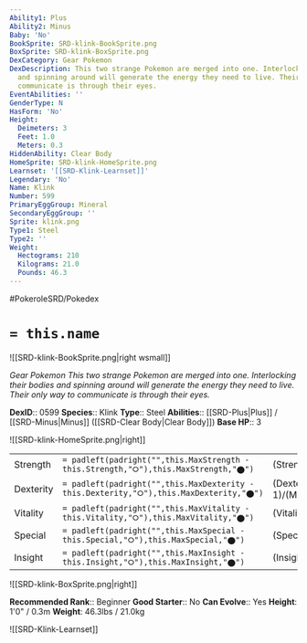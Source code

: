 ```yaml
---
Ability1: Plus
Ability2: Minus
Baby: 'No'
BookSprite: SRD-klink-BookSprite.png
BoxSprite: SRD-klink-BoxSprite.png
DexCategory: Gear Pokemon
DexDescription: This two strange Pokemon are merged into one. Interlocking their bodies
  and spinning around will generate the energy they need to live. Their only way to
  communicate is through their eyes.
EventAbilities: ''
GenderType: N
HasForm: 'No'
Height:
  Deimeters: 3
  Feet: 1.0
  Meters: 0.3
HiddenAbility: Clear Body
HomeSprite: SRD-klink-HomeSprite.png
Learnset: '[[SRD-Klink-Learnset]]'
Legendary: 'No'
Name: Klink
Number: 599
PrimaryEggGroup: Mineral
SecondaryEggGroup: ''
Sprite: klink.png
Type1: Steel
Type2: ''
Weight:
  Hectograms: 210
  Kilograms: 21.0
  Pounds: 46.3
---
```


#PokeroleSRD/Pokedex

# `= this.name`

![[SRD-klink-BookSprite.png|right wsmall]]

*Gear Pokemon*
*This two strange Pokemon are merged into one. Interlocking their bodies and spinning around will generate the energy they need to live. Their only way to communicate is through their eyes.*

**DexID**:: 0599
**Species**:: Klink
**Type**:: Steel
**Abilities**:: [[SRD-Plus|Plus]] / [[SRD-Minus|Minus]] ([[SRD-Clear Body|Clear Body]])
**Base HP**:: 3

![[SRD-klink-HomeSprite.png|right]]

|           |                                                                                        |                                          |
| --------- | -------------------------------------------------------------------------------------- | ---------------------------------------- |
| Strength  | `= padleft(padright("",this.MaxStrength - this.Strength,"⭘"),this.MaxStrength,"⬤")`    | (Strength::2)/(MaxStrength::4)   |
| Dexterity | `= padleft(padright("",this.MaxDexterity - this.Dexterity,"⭘"),this.MaxDexterity,"⬤")` | (Dexterity:: 1)/(MaxDexterity::3) |
| Vitality  | `= padleft(padright("",this.MaxVitality - this.Vitality,"⭘"),this.MaxVitality,"⬤")`    | (Vitality::2)/(MaxVitality::5)   |
| Special   | `= padleft(padright("",this.MaxSpecial - this.Special,"⭘"),this.MaxSpecial,"⬤")`       | (Special::2)/(MaxSpecial::4)     |
| Insight   | `= padleft(padright("",this.MaxInsight - this.Insight,"⭘"),this.MaxInsight,"⬤")`       | (Insight::2)/(MaxInsight::4)     |

![[SRD-klink-BoxSprite.png|right]]

**Recommended Rank**:: Beginner
**Good Starter**:: No
**Can Evolve**:: Yes
**Height**: 1'0" / 0.3m
**Weight**: 46.3lbs / 21.0kg

![[SRD-Klink-Learnset]]